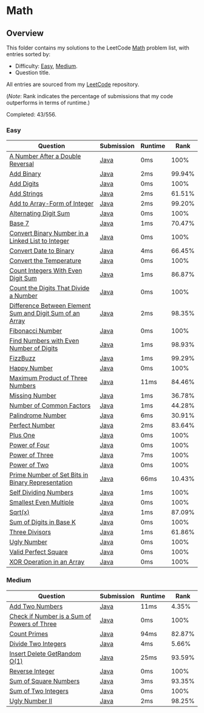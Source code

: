# Math

## Overview
This folder contains my solutions to the LeetCode [Math](https://leetcode.com/problem-list/math/) problem list,
with entries sorted by:
- Difficulty: [Easy](#easy), [Medium](#medium).
- Question title.

All entries are sourced from my [LeetCode](https://github.com/shumarb/leetcode) repository.

(*Note*: Rank indicates the percentage of submissions that my code outperforms in terms of runtime.)

Completed: 43/556.
### Easy
| Question                                                                                                                                                              | Submission                                                                                                                       | Runtime | Rank   |
|-----------------------------------------------------------------------------------------------------------------------------------------------------------------------|----------------------------------------------------------------------------------------------------------------------------------|---------|--------|
| [A Number After a Double Reversal](https://leetcode.com/problems/a-number-after-a-double-reversal/description/)                                                       | [Java](https://github.com/shumarb/leetcode/blob/main/submissions/java/ANumberAfterADoubleReversal.java)                          | 0ms     | 100%   |
| [Add Binary](https://leetcode.com/problems/add-binary/description/)                                                                                                   | [Java](https://github.com/shumarb/leetcode/blob/main/submissions/java/AddBinary.java)                                            | 2ms     | 99.94% |
| [Add Digits](https://leetcode.com/problems/add-digits/description/)                                                                                                   | [Java](https://github.com/shumarb/leetcode/blob/main/submissions/java/AddDigits.java)                                            | 0ms     | 100%   |
| [Add Strings](https://leetcode.com/problems/add-strings/description/)                                                                                                 | [Java](https://github.com/shumarb/leetcode/blob/main/submissions/java/AddStrings.java)                                           | 2ms     | 61.51% |
| [Add to Array-Form of Integer](https://leetcode.com/problems/add-to-array-form-of-integer/description/)                                                               | [Java](https://github.com/shumarb/leetcode/blob/main/submissions/java/AddToArrayFormOfInteger.java)                              | 2ms     | 99.20% |
| [Alternating Digit Sum](https://leetcode.com/problems/alternating-digit-sum/description/)                                                                             | [Java](https://github.com/shumarb/leetcode/blob/main/submissions/java/AlternatingDigitSum.java)                                  | 0ms     | 100%   |
| [Base 7](https://leetcode.com/problems/base-7/description/)                                                                                                           | [Java](https://github.com/shumarb/leetcode/blob/main/submissions/java/Base7.java)                                                | 1ms     | 70.47% |
| [Convert Binary Number in a Linked List to Integer](https://leetcode.com/problems/convert-binary-number-in-a-linked-list-to-integer/description)                      | [Java](https://github.com/shumarb/leetcode/blob/main/submissions/java/ConvertBinaryNumberInALinkedListToInteger.java)            | 0ms     | 100%   |
| [Convert Date to Binary](https://leetcode.com/problems/convert-date-to-binary/description)                                                                            | [Java](https://github.com/shumarb/leetcode/blob/main/submissions/java/ConvertDateToBinary.java)                                  | 4ms     | 66.45% |
| [Convert the Temperature](https://leetcode.com/problems/convert-the-temperature/description)                                                                          | [Java](https://github.com/shumarb/leetcode/blob/main/submissions/java/ConvertTheTemperature.java)                                | 0ms     | 100%   |
| [Count Integers With Even Digit Sum](https://leetcode.com/problems/count-integers-with-even-digit-sum/description)                                                    | [Java](https://github.com/shumarb/leetcode/blob/main/submissions/java/CountIntegersWithEvenDigitSum.java)                        | 1ms     | 86.87% |
| [Count the Digits That Divide a Number](https://leetcode.com/problems/count-the-digits-that-divide-a-number/description)                                              | [Java](https://github.com/shumarb/leetcode/blob/main/submissions/java/CountTheDigitsThatDivideANumber.java)                      | 0ms     | 100%   |
| [Difference Between Element Sum and Digit Sum of an Array](https://leetcode.com/problems/difference-between-element-sum-and-digit-sum-of-an-array/description)        | [Java](https://github.com/shumarb/leetcode/blob/main/submissions/java/DifferenceBetweenElementSumAndDigitSumOfAnArray.java)      | 2ms     | 98.35% |
| [Fibonacci Number](https://leetcode.com/problems/fibonacci-number/description/)                                                                                       | [Java](https://github.com/shumarb/leetcode/blob/main/submissions/java/FibonacciNumber.java)                                      | 0ms     | 100%   |
| [Find Numbers with Even Number of Digits](https://leetcode.com/problems/find-numbers-with-even-number-of-digits/description)                                          | [Java](https://github.com/shumarb/leetcode/blob/main/submissions/java/FindNumbersWithEvenNumberOfDigits.java)                    | 1ms     | 98.93% |
| [FizzBuzz](https://leetcode.com/problems/fizz-buzz/description/)                                                                                                      | [Java](https://github.com/shumarb/leetcode/blob/main/submissions/java/FizzBuzz.java)                                             | 1ms     | 99.29% |
| [Happy Number](https://leetcode.com/problems/happy-number/description/)                                                                                               | [Java](https://github.com/shumarb/leetcode/blob/main/submissions/java/HappyNumber.java)                                          | 0ms     | 100%   |
| [Maximum Product of Three Numbers](https://leetcode.com/problems/maximum-product-of-three-numbers/description/)                                                       | [Java](https://github.com/shumarb/leetcode/blob/main/submissions/java/MaximumProductOfThreeNumbers.java)                         | 11ms    | 84.46% |
| [Missing Number](https://leetcode.com/problems/missing-number/description/)                                                                                           | [Java](https://github.com/shumarb/leetcode/blob/main/submissions/java/MissingNumber.java)                                        | 1ms     | 36.78% |
| [Number of Common Factors](https://leetcode.com/problems/number-of-common-factors/description/)                                                                       | [Java](https://github.com/shumarb/leetcode/blob/main/submissions/java/NumberOfCommonFactors.java)                                | 1ms     | 44.28% |
| [Palindrome Number](https://leetcode.com/problems/palindrome-number/description/)                                                                                     | [Java](https://github.com/shumarb/leetcode/blob/main/submissions/java/PalindromeNumber.java)                                     | 6ms     | 30.91% |
| [Perfect Number](https://leetcode.com/problems/perfect-number/description/)                                                                                           | [Java](https://github.com/shumarb/leetcode/blob/main/submissions/java/PerfectNumber.java)                                        | 2ms     | 83.64% |
| [Plus One](https://leetcode.com/problems/plus-one/description/)                                                                                                       | [Java](https://github.com/shumarb/leetcode/blob/main/submissions/java/PlusOne.java)                                              | 0ms     | 100%   |
| [Power of Four](https://leetcode.com/problems/power-of-four/description/)                                                                                             | [Java](https://github.com/shumarb/leetcode/blob/main/submissions/java/PowerOfFour.java)                                          | 0ms     | 100%   |
| [Power of Three](https://leetcode.com/problems/power-of-three/description/)                                                                                           | [Java](https://github.com/shumarb/leetcode/blob/main/submissions/java/PowerOfThree.java)                                         | 7ms     | 100%   |
| [Power of Two](https://leetcode.com/problems/power-of-two/description/)                                                                                               | [Java](https://github.com/shumarb/leetcode/blob/main/submissions/java/PowerOfTwo.java)                                           | 0ms     | 100%   |
| [Prime Number of Set Bits in Binary Representation](https://leetcode.com/problems/prime-number-of-set-bits-in-binary-representation/description/)                     | [Java](https://github.com/shumarb/leetcode/blob/main/submissions/java/PrimeNumberOfSetBitsInBinaryRepresentation.java)           | 66ms    | 10.43% |
| [Self Dividing Numbers](https://leetcode.com/problems/self-dividing-numbers/description/)                                                                             | [Java](https://github.com/shumarb/leetcode/blob/main/submissions/java/SelfDividingNumbers.java)                                  | 1ms     | 100%   |
| [Smallest Even Multiple](https://leetcode.com/problems/smallest-even-multiple/description/)                                                                           | [Java](https://github.com/shumarb/leetcode/blob/main/submissions/java/SmallestEvenMultiple.java)                                 | 0ms     | 100%   |
| [Sqrt(x)](https://leetcode.com/problems/sqrtx/description/)                                                                                                           | [Java](https://github.com/shumarb/leetcode/blob/main/submissions/java/SqrtX.java)                                                | 1ms     | 87.09% |
| [Sum of Digits in Base K](https://leetcode.com/problems/sum-of-digits-in-base-k/description/)                                                                         | [Java](https://github.com/shumarb/leetcode/blob/main/submissions/java/SumOfDigitsInBaseK.java)                                   | 0ms     | 100%   |
| [Three Divisors](https://leetcode.com/problems/three-divisors/description/)                                                                                           | [Java](https://github.com/shumarb/leetcode/blob/main/submissions/java/ThreeDivisors.java)                                        | 1ms     | 61.86% |
| [Ugly Number](https://leetcode.com/problems/ugly-number/description/)                                                                                                 | [Java](https://github.com/shumarb/leetcode/blob/main/submissions/java/UglyNumber.java)                                           | 0ms     | 100%   |
| [Valid Perfect Square](https://leetcode.com/problems/valid-perfect-square/description/)                                                                               | [Java](https://github.com/shumarb/leetcode/blob/main/submissions/java/ValidPerfectSquare.java)                                   | 0ms     | 100%   |
| [XOR Operation in an Array](https://leetcode.com/problems/xor-operation-in-an-array/description/)                                                                     | [Java](https://github.com/shumarb/leetcode/blob/main/submissions/java/XorOperationInAnArray.java)                                | 0ms     | 100%   |

### Medium
| Question                                                                                                                              | Submission                                                                                                       | Runtime | Rank   |
|---------------------------------------------------------------------------------------------------------------------------------------|------------------------------------------------------------------------------------------------------------------|---------|--------|
| [Add Two Numbers](https://leetcode.com/problems/add-two-numbers/description/)                                                         | [Java](https://github.com/shumarb/leetcode/blob/main/submissions/java/AddTwoNumbers.java)                        | 11ms    | 4.35%  |
| [Check if Number is a Sum of Powers of Three](https://leetcode.com/problems/check-if-number-is-a-sum-of-powers-of-three/description/) | [Java](https://github.com/shumarb/leetcode/blob/main/submissions/java/CheckIfNumberIsASumOfPowersOfThree.java)   | 0ms     | 100%   |
| [Count Primes](https://leetcode.com/problems/count-primes/description/)                                                               | [Java](https://github.com/shumarb/leetcode/blob/main/submissions/java/CountPrimes.java)                          | 94ms    | 82.87% |
| [Divide Two Integers](https://leetcode.com/problems/divide-two-integers/description/)                                                 | [Java](https://github.com/shumarb/leetcode/blob/main/submissions/java/DivideTwoIntegers.java)                    | 4ms     | 5.66%  |
| [Insert Delete GetRandom O(1)](https://leetcode.com/problems/insert-delete-getrandom-o1/description/)                                 | [Java](https://github.com/shumarb/leetcode/blob/main/submissions/java/RandomizedSet.java)                        | 25ms    | 93.59% |
| [Reverse Integer](https://leetcode.com/problems/reverse-integer/description/)                                                         | [Java](https://github.com/shumarb/leetcode/blob/main/submissions/java/ReverseInteger.java)                       | 0ms     | 100%   |
| [Sum of Square Numbers](https://leetcode.com/problems/sum-of-square-numbers/description/)                                             | [Java](https://github.com/shumarb/leetcode/blob/main/submissions/java/SumOfSquareNumbers.java)                   | 3ms     | 93.35% |
| [Sum of Two Integers](https://leetcode.com/problems/sum-of-two-integers/description/)                                                 | [Java](https://github.com/shumarb/leetcode/blob/main/submissions/java/SumOfTwoIntegers.java)                     | 0ms     | 100%   |
| [Ugly Number II](https://leetcode.com/problems/ugly-number-ii/description/)                                                           | [Java](https://github.com/shumarb/leetcode/blob/main/submissions/java/UglyNumberTwo.java)                        | 2ms     | 98.25% | 

